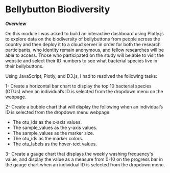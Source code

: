 # Bellybutton Biodiversity

***Overview***

On this module I was asked to build an interactive dashboard using Plotly.js to explore data on the biodiversity of bellybuttons from people across the country and then deploy it to a cloud server in order for both the research participants, who identity remain anonymous, and fellow researches will be able to access. Those who participated on the study will be able to visit the website and select their ID numbers to see what bacterial species live in their bellybuttons.

Using JavaScript, Plotly, and D3.js, I had to resolved the following tasks:

1- Create a horizontal bar chart to display the top 10 bacterial species (OTUs) when an individual’s ID is selected from the dropdown menu on the webpage.

2- Create a bubble chart that will display the following when an individual’s ID is selected from the dropdown menu webpage:
- The otu_ids as the x-axis values.
- The sample_values as the y-axis values.
- The sample_values as the marker size.
- The otu_ids as the marker colors.
- The otu_labels as the hover-text values.

3- Create a gauge chart that displays the weekly washing frequency's value, and display the value as a measure from 0-10 on the progress bar in the gauge chart when an individual ID is selected from the dropdown menu.

